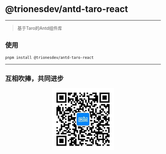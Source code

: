 # @trionesdev/antd-taro-react
***
> 基于Taro的Antd组件库
## 使用
```shell
pnpm install @trionesdev/antd-taro-react
```
***
## 互相吹捧，共同进步

<div style="width: 100%;text-align: center;">
<img src="../../images/shuque_wx.jpg" width="200px" alt="">
</div>